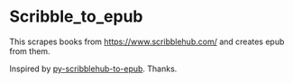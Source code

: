 # Scribble_to_epub

This scrapes books from https://www.scribblehub.com/ and  creates epub from them.

Inspired by [py-scribblehub-to-epub](https://github.com/agmlego/py-scribblehub-to-epub). Thanks. 
